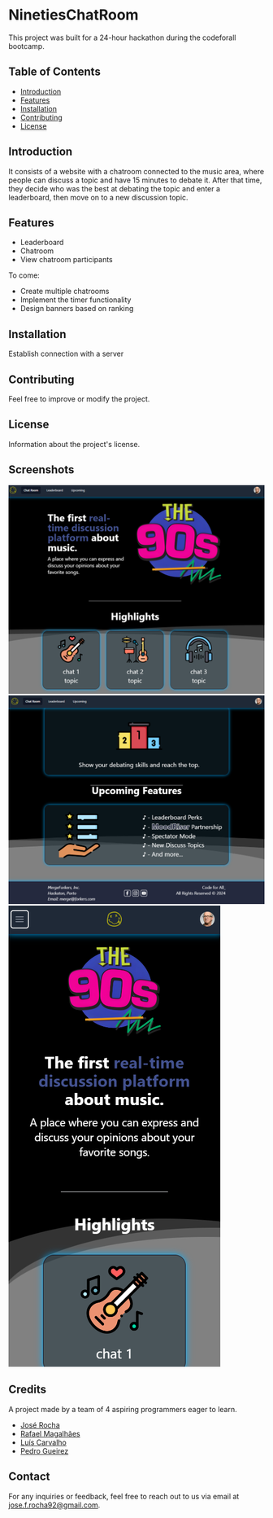 # NinetiesChatRoom

This project was built for a 24-hour hackathon during the codeforall bootcamp.

## Table of Contents
- [Introduction](#introduction)
- [Features](#features)
- [Installation](#installation)
- [Contributing](#contributing)
- [License](#license)

## Introduction

It consists of a website with a chatroom connected to the music area, where people can discuss a topic and have 15 minutes to debate it. After that time, they decide who was the best at debating the topic and enter a leaderboard, then move on to a new discussion topic.

## Features

   - Leaderboard
   - Chatroom
   - View chatroom participants

To come:

   - Create multiple chatrooms
   - Implement the timer functionality
   - Design banners based on ranking

## Installation

Establish connection with a server

## Contributing

Feel free to improve or modify the project.

## License

Information about the project's license.

## Screenshots

![Screenshot 1](tumb1.PNG)
![Screenshot 2](tumb3.PNG)
![Screenshot 2](tumb2.PNG)

## Credits

A project made by a team of 4 aspiring programmers eager to learn.

- [José Rocha](https://github.com/ShootiePT)
- [Rafael Magalhães](https://github.com/RafaelMagalhaes92)
- [Luís Carvalho](https://github.com/LemanuelPC)
- [Pedro Gueirez](https://github.com/PedroGueirez)

## Contact

For any inquiries or feedback, feel free to reach out to us via email at [jose.f.rocha92@gmail.com](mailto:jose.f.rocha92@gmail.com).

